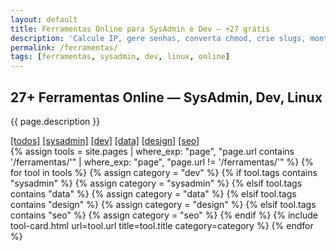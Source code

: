 ```yaml
---
layout: default
title: Ferramentas Online para SysAdmin e Dev — +27 grátis
description: 'Calcule IP, gere senhas, converta chmod, crie slugs, monte comandos Docker. Tudo online, sem cadastro, 100% grátis.'
permalink: /ferramentas/
tags: [ferramentas, sysadmin, dev, linux, online] 
---
```




<section>

<main>
  <h2>27+ Ferramentas Online — SysAdmin, Dev, Linux</h2>
  <p>{{ page.description }}</p>

  <!-- Links de categoria (sem JS) -->
  <div class="filter-buttons">
    <a href="/ferramentas/" class="filter-btn {% if page.url == '/ferramentas/' %}active{% endif %}">[todos]</a>
    <a href="/ferramentas/sysadmin/" class="filter-btn">[sysadmin]</a>
    <a href="/ferramentas/dev/" class="filter-btn">[dev]</a>
    <a href="/ferramentas/data/" class="filter-btn">[data]</a>
    <a href="/ferramentas/design/" class="filter-btn">[design]</a>
    <a href="/ferramentas/seo/" class="filter-btn">[seo]</a>
  </div>




  <!-- Grid de ferramentas -->
  <div class="tools-grid">
    {% assign tools = site.pages | where_exp: "page", "page.url contains '/ferramentas/'" | where_exp: "page", "page.url != '/ferramentas/'" %}
    {% for tool in tools %}
      {% assign category = "dev" %}
      {% if tool.tags contains "sysadmin" %}
        {% assign category = "sysadmin" %}
      {% elsif tool.tags contains "data" %}
        {% assign category = "data" %}
      {% elsif tool.tags contains "design" %}
        {% assign category = "design" %}
      {% elsif tool.tags contains "seo" %}
        {% assign category = "seo" %}
      {% endif %}
      {% include tool-card.html url=tool.url title=tool.title category=category %}
    {% endfor %}
  </div>

</main>
</section>



<style>
./* Título verde (seu tema default) */
.index-card h2 a {
  color: #00ff9d; /* verde terminal */
  text-decoration: none;
  font-family: 'JetBrains Mono', monospace;
}

/* Descrição cinza claro */
.index-card p {
  color: #a0a0a0;
  margin-top: 0.5rem;
  font-size: 0.9rem;
}

/* Card fundo escuro */
.index-card {
  background: #1a1a2e;
  padding: 1.5rem;
  border-radius: 8px;
  border: 1px solid #333;
}
</style>


